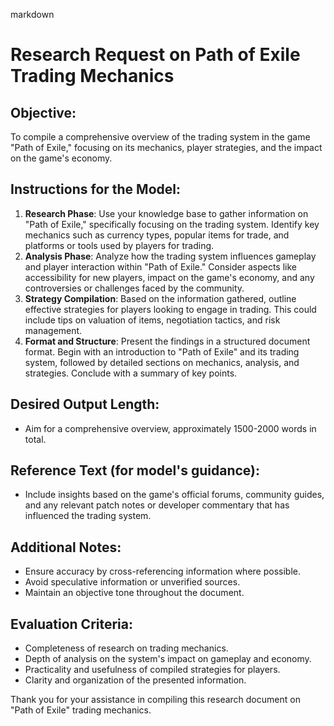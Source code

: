 markdown
# Research Request on Path of Exile Trading Mechanics

## Objective:
To compile a comprehensive overview of the trading system in the game \"Path of Exile,\" focusing on its mechanics, player strategies, and the impact on the game's economy.

## Instructions for the Model:
1. **Research Phase**: Use your knowledge base to gather information on \"Path of Exile,\" specifically focusing on the trading system. Identify key mechanics such as currency types, popular items for trade, and platforms or tools used by players for trading.
2. **Analysis Phase**: Analyze how the trading system influences gameplay and player interaction within \"Path of Exile.\" Consider aspects like accessibility for new players, impact on the game's economy, and any controversies or challenges faced by the community.
3. **Strategy Compilation**: Based on the information gathered, outline effective strategies for players looking to engage in trading. This could include tips on valuation of items, negotiation tactics, and risk management.
4. **Format and Structure**: Present the findings in a structured document format. Begin with an introduction to \"Path of Exile\" and its trading system, followed by detailed sections on mechanics, analysis, and strategies. Conclude with a summary of key points.

## Desired Output Length:
- Aim for a comprehensive overview, approximately 1500-2000 words in total.

## Reference Text (for model's guidance):
- Include insights based on the game's official forums, community guides, and any relevant patch notes or developer commentary that has influenced the trading system.

## Additional Notes:
- Ensure accuracy by cross-referencing information where possible.
- Avoid speculative information or unverified sources.
- Maintain an objective tone throughout the document.

## Evaluation Criteria:
- Completeness of research on trading mechanics.
- Depth of analysis on the system's impact on gameplay and economy.
- Practicality and usefulness of compiled strategies for players.
- Clarity and organization of the presented information.

Thank you for your assistance in compiling this research document on \"Path of Exile\" trading mechanics.
